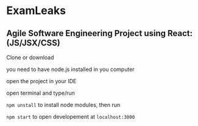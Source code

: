 # ExamLeaks

## Agile Software Engineering Project using React: (JS/JSX/CSS)

Clone or download

you need to have node.js installed in you computer

open the project in your IDE

open terminal and type/run

`npm unstall` to install node modules, then run

`npm start` to open developement at `localhost:3000`
